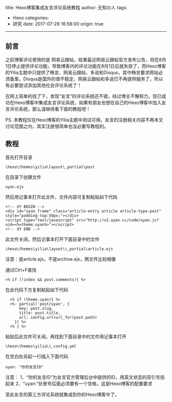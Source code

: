 title: Hexo博客集成友言评论系统教程
author: 无知の人
tags:
  - Hexo
categories:
  - 研究
date: 2017-07-28 16:58:00
origin: true
---
前言
------------
之前博客评论使用的是 网易云跟帖，结果最近网易云跟帖官方发布公告，将在8月1日停止提供评论功能，导致博客内的评论功能在8月1日后就失效了，而Hexo博客的Yilia主题中只提供了畅言、网易云跟帖、多说和Disqus，其中畅言要求网站必须备案，Disqus是国外的很不稳定，网易云跟帖和多说已不再提供服务了，所以有必要尝试添加其他社会评论系统了！

在网上简单的找了下，发现“友言”的评论系统还不错，经过博主不懈努力，现已成功在Hexo博客中集成友言评论系统，如果有朋友也想在自己的Hexo博客中加入友言评论系统，那么请继续看下面的教程吧！

PS. 本教程仅在Hexo博客的Yilia主题中测试可用。友言的注册相关内容不再本文讨论范围之内，其实注册很简单也没必要写教程的。

<!-- more -->

教程
------------
首先打开目录

    \hexo\themes\yilia\layout\_partial\post

在目录下创建文件

    uyan.ejs

然后用记事本打开此文件，文件内容可复制粘贴如下代码

```
<!-- UY BEGIN -->
<div id="uyan_frame" class="article-entry article article-type-post" style="padding-top:50px;"></div>
<script type="text/javascript" src="http://v2.uyan.cc/code/uyan.js?uid=<%=theme.uyan%>"></script>
<!-- UY END -->
```

此文件关闭。然后记事本打开下面目录中的文件

    \hexo\themes\yilia\layout\\_partial\article.ejs
注意：是article.ejs，不是archive.ejs，两文件比较相像

通过Ctrl+F查找

    <% if (!index && post.comments){ %>

在此代码下方复制粘贴如下代码

```
  <% if (theme.uyan){ %>
  <%- partial('post/uyan', {
      key: post.slug,
      title: post.title,
      url: config.url+url_for(post.path)
    }) %>
  <% } %>
```

粘贴后此文件可关闭。再找到下面目录中的文件用记事本打开

    \hexo\themes\yilia\\_config.yml

在空白处另起一行插入下面代码

```
uyan: "你的友言ID"
```

注意：
1、“你的友言ID”为友言官方管理后台中提供的ID，用英文状态的双引号括起来
2、“uyan:”处冒号后面必须要有一个空格，这是Hexo博客的配置要求

至此友言的第三方评论系统就集成到你的Hexo博客中了。
